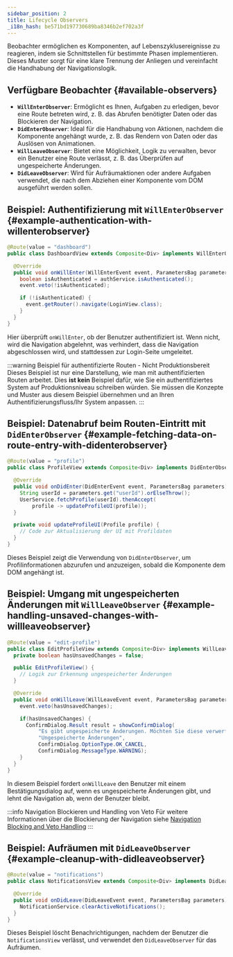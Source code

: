 ```yaml
---
sidebar_position: 2
title: Lifecycle Observers
_i18n_hash: be571bd197730689ba8346b2ef702a3f
---
```

Beobachter ermöglichen es Komponenten, auf Lebenszyklusereignisse zu reagieren, indem sie Schnittstellen für bestimmte Phasen implementieren. Dieses Muster sorgt für eine klare Trennung der Anliegen und vereinfacht die Handhabung der Navigationslogik.

## Verfügbare Beobachter {#available-observers}

- **`WillEnterObserver`**: Ermöglicht es Ihnen, Aufgaben zu erledigen, bevor eine Route betreten wird, z. B. das Abrufen benötigter Daten oder das Blockieren der Navigation.
- **`DidEnterObserver`**: Ideal für die Handhabung von Aktionen, nachdem die Komponente angehängt wurde, z. B. das Rendern von Daten oder das Auslösen von Animationen.
- **`WillLeaveObserver`**: Bietet eine Möglichkeit, Logik zu verwalten, bevor ein Benutzer eine Route verlässt, z. B. das Überprüfen auf ungespeicherte Änderungen.
- **`DidLeaveObserver`**: Wird für Aufräumaktionen oder andere Aufgaben verwendet, die nach dem Abziehen einer Komponente vom DOM ausgeführt werden sollen.

## Beispiel: Authentifizierung mit `WillEnterObserver` {#example-authentication-with-willenterobserver}

```java
@Route(value = "dashboard")
public class DashboardView extends Composite<Div> implements WillEnterObserver {

  @Override
  public void onWillEnter(WillEnterEvent event, ParametersBag parameters) {
    boolean isAuthenticated = authService.isAuthenticated();
    event.veto(!isAuthenticated);

    if (!isAuthenticated) {
      event.getRouter().navigate(LoginView.class);
    }
  }
}
```

Hier überprüft `onWillEnter`, ob der Benutzer authentifiziert ist. Wenn nicht, wird die Navigation abgelehnt, was verhindert, dass die Navigation abgeschlossen wird, und stattdessen zur Login-Seite umgeleitet.

:::warning Beispiel für authentifizierte Routen - Nicht Produktionsbereit
Dieses Beispiel ist nur eine Darstellung, wie man mit authentifizierten Routen arbeitet. 
Dies **ist kein** Beispiel dafür, wie Sie ein authentifiziertes System auf Produktionsniveau schreiben würden.
Sie müssen die Konzepte und Muster aus diesem Beispiel übernehmen und an Ihren Authentifizierungsfluss/Ihr System anpassen.
:::

## Beispiel: Datenabruf beim Routen-Eintritt mit `DidEnterObserver` {#example-fetching-data-on-route-entry-with-didenterobserver}

```java
@Route(value = "profile")
public class ProfileView extends Composite<Div> implements DidEnterObserver {

  @Override
  public void onDidEnter(DidEnterEvent event, ParametersBag parameters) {
    String userId = parameters.get("userId").orElseThrow();
    UserService.fetchProfile(userId).thenAccept(
        profile -> updateProfileUI(profile));
  }

  private void updateProfileUI(Profile profile) {
    // Code zur Aktualisierung der UI mit Profildaten
  }
}
```

Dieses Beispiel zeigt die Verwendung von `DidEnterObserver`, um Profilinformationen abzurufen und anzuzeigen, sobald die Komponente dem DOM angehängt ist.

## Beispiel: Umgang mit ungespeicherten Änderungen mit `WillLeaveObserver` {#example-handling-unsaved-changes-with-willleaveobserver}

```java
@Route(value = "edit-profile")
public class EditProfileView extends Composite<Div> implements WillLeaveObserver {
  private boolean hasUnsavedChanges = false;

  public EditProfileView() {
    // Logik zur Erkennung ungespeicherter Änderungen
  }

  @Override
  public void onWillLeave(WillLeaveEvent event, ParametersBag parameters) {
    event.veto(hasUnsavedChanges);

    if(hasUnsavedChanges) {
      ConfirmDialog.Result result = showConfirmDialog(
          "Es gibt ungespeicherte Änderungen. Möchten Sie diese verwerfen oder speichern?",
          "Ungespeicherte Änderungen",
          ConfirmDialog.OptionType.OK_CANCEL,
          ConfirmDialog.MessageType.WARNING);
    }
  }
}
```

In diesem Beispiel fordert `onWillLeave` den Benutzer mit einem Bestätigungsdialog auf, wenn es ungespeicherte Änderungen gibt, und lehnt die Navigation ab, wenn der Benutzer bleibt.

:::info Navigation Blockieren und Handling von Veto
Für weitere Informationen über die Blockierung der Navigation siehe [Navigation Blocking and Veto Handling](./navigation-blocking)
:::

## Beispiel: Aufräumen mit `DidLeaveObserver` {#example-cleanup-with-didleaveobserver}

```java
@Route(value = "notifications")
public class NotificationsView extends Composite<Div> implements DidLeaveObserver {

  @Override
  public void onDidLeave(DidLeaveEvent event, ParametersBag parameters) {
    NotificationService.clearActiveNotifications();
  }
}
```

Dieses Beispiel löscht Benachrichtigungen, nachdem der Benutzer die `NotificationsView` verlässt, und verwendet den `DidLeaveObserver` für das Aufräumen.
